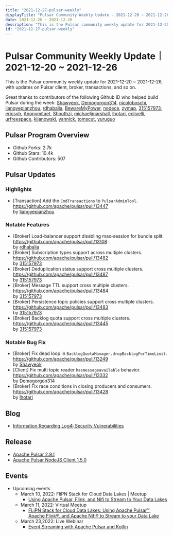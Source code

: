 ```yaml
---
title: "2021-12-27-pulsar-weekly"
displayTitle: "Pulsar Community Weekly Update - 2021-12-20 ~ 2021-12-26"
date: 2021-12-20 ~ 2021-12-26
description: "This is the Pulsar community weekly update for 2021-12-20 ~ 2021-12-26, with updates on Pulsar client, broker, transactions, and so on."
id: "2021-12-27-pulsar-weekly"
---
```


# Pulsar Community Weekly Update｜ 2021-12-20 ~ 2021-12-26

This is the Pulsar community weekly update for 2021-12-20 ~ 2021-12-26, with updates on Pulsar client, broker, transactions, and so on.

Great thanks to contributors of the following Github ID who helped build Pulsar during the week: 
[Shawyeok](https://github.com/Shawyeok), [Demogorgon314](https://github.com/Demogorgon314), [nicoloboschi](https://github.com/nicoloboschi), [liangyepianzhou](https://github.com/liangyepianzhou), [rdhabalia](https://github.com/rdhabalia), [BewareMyPower](https://github.com/BewareMyPower), [nodece](https://github.com/nodece), [zymap](https://github.com/zymap), [315157973](https://github.com/315157973), [ericsyh](https://github.com/ericsyh), [Anonymitaet](https://github.com/Anonymitaet), [Shoothzj](https://github.com/Shoothzj), [michaeljmarshall](https://github.com/michaeljmarshall), [lhotari](https://github.com/lhotari), [eolivelli](https://github.com/eolivelli), [urfreespace](https://github.com/urfreespace), [kijanowski](https://github.com/kijanowski), [yannick](https://github.com/yannick), [tomscut](https://github.com/tomscut), [yuruguo](https://github.com/yuruguo)

## Pulsar Program Overview
- Github Forks: 2.7k
- Github Stars: 10.4k
- Github Contributors: 507

## Pulsar Updates
### Highlights
- [Transaction] Add the `CmdTransactions` to `PulsarAdminTool`.
 <br>https://github.com/apache/pulsar/pull/13447 
 <br>by [liangyepianzhou](https://github.com/liangyepianzhou)
 
### Notable Features
- [Broker] Load-balancer support disabling max-session for bundle split. 
 <br>https://github.com/apache/pulsar/pull/13108 
 <br>by [rdhabalia](https://github.com/rdhabalia)
- [Broker] Subscription types support across multiple clusters. 
 <br>https://github.com/apache/pulsar/pull/13482 
 <br>by [315157973](https://github.com/315157973)
- [Broker] Deduplication status support cross multiple clusters. 
 <br>https://github.com/apache/pulsar/pull/13487 
 <br>by [315157973](https://github.com/315157973)
- [Broker] Message TTL support cross multiple clusters. 
 <br>https://github.com/apache/pulsar/pull/13484 
 <br>by [315157973](https://github.com/315157973)
- [Broker] Persistence topic policies support cross multiple clusters. 
 <br>https://github.com/apache/pulsar/pull/13483 
 <br>by [315157973](https://github.com/315157973)
- [Broker] Backlog quota support cross multiple clusters. 
 <br>https://github.com/apache/pulsar/pull/13445 
 <br>by [315157973](https://github.com/315157973)
 
### Notable Bug Fix
- [Broker] Fix dead loop in `BacklogQuotaManager.dropBacklogForTimeLimit`. 
 <br>https://github.com/apache/pulsar/pull/13249 
 <br>by [Shawyeok](https://github.com/Shawyeok)
- [Client] Fix multi topic reader `hasmessageavailable` behavior. 
 <br>https://github.com/apache/pulsar/pull/13332 
 <br>by [Demogorgon314](https://github.com/Demogorgon314)
- [Broker] Fix race conditions in closing producers and consumers. 
 <br>https://github.com/apache/pulsar/pull/13428 
 <br>by [lhotari](https://github.com/lhotari)

 
## Blog
- [Information Regarding Log4j Security Vulnerabilities](https://streamnative.io/blog/engineering/log4-mitigation-en/)

## Release 
- [Apache Pulsar 2.9.1](https://pulsar.apache.org/release-notes/)
- [Apache Pulsar NodeJS Client 1.5.0](https://github.com/apache/pulsar-client-node/releases)

## Events
- Upcoming events
    - March 10, 2022: FliPN Stack for Cloud Data Lakes | Meetup
        - [Using Apache Pulsar, Flink, and Nifi to Stream to Your Data Lakes](https://streamnative.io/en/event/meetup-flipn-stack-for-cloud-data-lakes/)
    - March 11, 2022: Virtual Meetup
        - [FLiPN Stack for Cloud Data Lakes: Using Apache Pulsar™, Apache Flink®, and Apache Nifi® to Stream to your Data Lake](https://www.meetup.com/new-york-city-apache-pulsar-meetup/events/283837865/)
    - March 23,2022: Live Webinar
        - [Event Streaming with Apache Pulsar and Kotlin](https://info.jetbrains.com/kotlin-webinar-march22-2022.html?)
